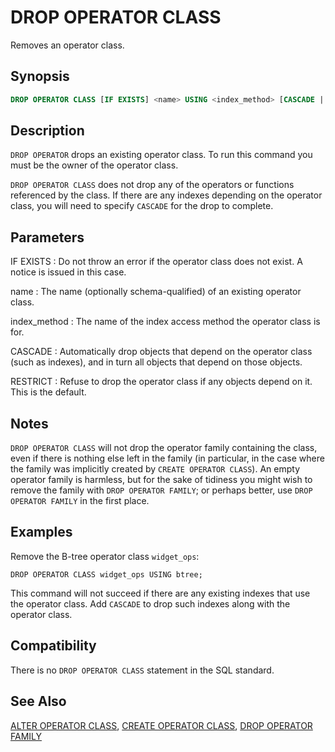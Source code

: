 # DROP OPERATOR CLASS

Removes an operator class.

## Synopsis

```sql
DROP OPERATOR CLASS [IF EXISTS] <name> USING <index_method> [CASCADE | RESTRICT]
```

## Description

`DROP OPERATOR` drops an existing operator class. To run this command you must be the owner of the operator class.

`DROP OPERATOR CLASS` does not drop any of the operators or functions referenced by the class. If there are any indexes depending on the operator class, you will need to specify `CASCADE` for the drop to complete.

## Parameters

IF EXISTS
:   Do not throw an error if the operator class does not exist. A notice is issued in this case.

name
:   The name (optionally schema-qualified) of an existing operator class.

index_method
:   The name of the index access method the operator class is for.

CASCADE
:   Automatically drop objects that depend on the operator class (such as indexes), and in turn all objects that depend on those objects.

RESTRICT
:   Refuse to drop the operator class if any objects depend on it. This is the default.

## Notes

`DROP OPERATOR CLASS` will not drop the operator family containing the class, even if there is nothing else left in the family (in particular, in the case where the family was implicitly created by `CREATE OPERATOR CLASS`). An empty operator family is harmless, but for the sake of tidiness you might wish to remove the family with `DROP OPERATOR FAMILY`; or perhaps better, use `DROP OPERATOR FAMILY` in the first place.

## Examples

Remove the B-tree operator class `widget_ops`:

```
DROP OPERATOR CLASS widget_ops USING btree;
```

This command will not succeed if there are any existing indexes that use the operator class. Add `CASCADE` to drop such indexes along with the operator class.

## Compatibility

There is no `DROP OPERATOR CLASS` statement in the SQL standard.

## See Also

[ALTER OPERATOR CLASS](/docs/sql-statements/sql-statement-alter-operator-class.md), [CREATE OPERATOR CLASS](/docs/sql-statements/sql-statement-create-operator-class.md), [DROP OPERATOR FAMILY](/docs/sql-statements/sql-statement-drop-operator-family.md)



